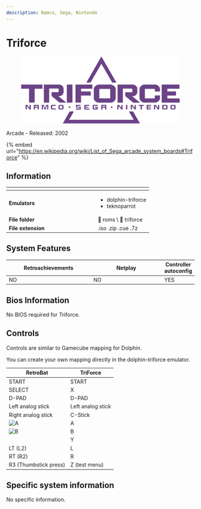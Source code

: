 ```yaml
---
description: Namco, Sega, Nintendo
---
```


# Triforce

<div align="left"><figure><picture><source srcset="https://raw.githubusercontent.com/fabricecaruso/es-theme-carbon/91d85c7849cc550b0cac4e75cb8e0923d3b61b5e/art/logos/triforce-w.svg" media="(prefers-color-scheme: dark)"><img src="https://raw.githubusercontent.com/fabricecaruso/es-theme-carbon/52ff37c9e265587d006945a2ba695b5a962b3a3d/art/logos/triforce.svg" alt=""></picture><figcaption></figcaption></figure></div>

Arcade - Released: 2002

{% embed url="https://en.wikipedia.org/wiki/List_of_Sega_arcade_system_boards#Triforce" %}

## Information

<table data-header-hidden><thead><tr><th width="224"></th><th></th></tr></thead><tbody><tr><td><strong>Emulators</strong></td><td><ul><li>dolphin-triforce</li><li>teknoparrot</li></ul></td></tr><tr><td><strong>File folder</strong></td><td><span data-gb-custom-inline data-tag="emoji" data-code="1f4c2">📂</span> roms \ <span data-gb-custom-inline data-tag="emoji" data-code="1f4c2">📂</span> triforce</td></tr><tr><td><strong>File extension</strong></td><td>.iso .zip .cue .7z</td></tr></tbody></table>

## System Features

<table><thead><tr><th width="256">Retroachievements</th><th width="243">Netplay</th><th>Controller autoconfig</th></tr></thead><tbody><tr><td>NO</td><td>NO</td><td>YES</td></tr></tbody></table>

## Bios Information

No BIOS required for Triforce.

## Controls

Controls are similar to Gamecube mapping for Dolphin.

You can create your own mapping directly in the dolphin-triforce emulator.

| RetroBat                                                                       | TriForce          |
| ------------------------------------------------------------------------------ | ----------------- |
| START                                                                          | START             |
| SELECT                                                                         | X                 |
| D-PAD                                                                          | D-PAD             |
| Left analog stick                                                              | Left analog stick |
| Right analog stick                                                             | C-Stick           |
| ![A](<../../../../.gitbook/assets/image (30).png>)                             | A                 |
| ![B](<../../../../.gitbook/assets/image (16).png>)                             | B                 |
| <img src="../../../../.gitbook/assets/image (48).png" alt="" data-size="line"> | Y                 |
| LT (L2)                                                                        | L                 |
| RT (R2)                                                                        | R                 |
| R3 (Thumbstick press)                                                          | Z (test menu)     |

## Specific system information

No specific information.

